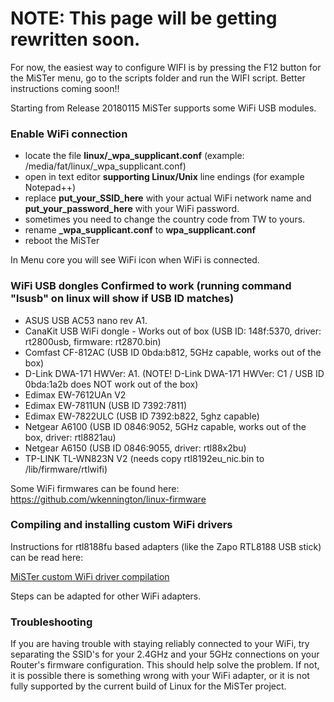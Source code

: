# NOTE: This page will be getting rewritten soon.

For now, the easiest way to configure WIFI is by pressing the F12 button for the MiSTer menu, go to the scripts folder and run the WIFI script. Better instructions coming soon!!

Starting from Release 20180115 MiSTer supports some WiFi USB modules.

### Enable WiFi connection
* locate the file **linux/_wpa_supplicant.conf** (example: /media/fat/linux/_wpa_supplicant.conf)
* open in text editor **supporting Linux/Unix** line endings (for example Notepad++)
* replace **put_your_SSID_here** with your actual WiFi network name and **put_your_password_here** with your WiFi password.
* sometimes you need to change the country code from TW to yours.
* rename **_wpa_supplicant.conf** to **wpa_supplicant.conf**
* reboot the MiSTer

In Menu core you will see WiFi icon when WiFi is connected.

### WiFi USB dongles Confirmed to work (running command "lsusb" on linux will show if USB ID matches)
* ASUS USB AC53 nano rev A1.
* CanaKit USB WiFi dongle - Works out of box (USB ID: 148f:5370, driver: rt2800usb, firmware: rt2870.bin)
* Comfast CF-812AC (USB ID 0bda:b812, 5GHz capable, works out of the box)
* D-Link DWA-171 HWVer: A1. (NOTE! D-Link DWA-171 HWVer: C1 / USB ID 0bda:1a2b does NOT work out of the box)
* Edimax EW-7612UAn V2
* Edimax EW-7811UN (USB ID 7392:7811)
* Edimax EW-7822ULC (USB ID 7392:b822, 5ghz capable)
* Netgear A6100 (USB ID 0846:9052, 5GHz capable, works out of the box, driver: rtl8821au)
* Netgear A6150 (USB ID 0846:9055, driver: rtl88x2bu)
* TP-LINK TL-WN823N V2 (needs copy rtl8192eu_nic.bin to /lib/firmware/rtlwifi)

Some WiFi firmwares can be found here: https://github.com/wkennington/linux-firmware

### Compiling and installing custom WiFi drivers

Instructions for rtl8188fu based adapters (like the Zapo RTL8188 USB stick) can be read here:
 
[MiSTer custom WiFi driver compilation](MISTER-CUSTOM-WIFI-DRIVER-COMPILATION-GUIDE)

Steps can be adapted for other WiFi adapters.

### Troubleshooting

If you are having trouble with staying reliably connected to your WiFi, try separating the SSID's for your 2.4GHz and your 5GHz connections on your Router's firmware configuration. This should help solve the problem. If not, it is possible there is something wrong with your WiFi adapter, or it is not fully supported by the current build of Linux for the MiSTer project.